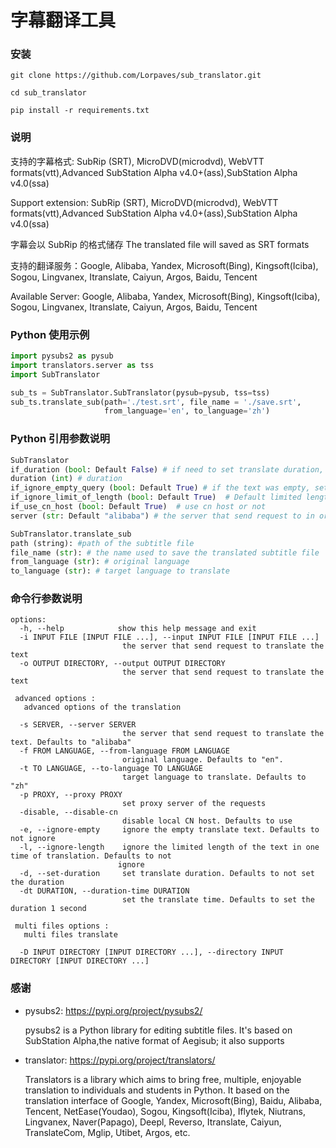 # 字幕翻译工具

### 安装

```shell
git clone https://github.com/Lorpaves/sub_translator.git

cd sub_translator

pip install -r requirements.txt

```

### 说明

支持的字幕格式: SubRip (SRT), MicroDVD(microdvd), WebVTT formats(vtt),Advanced SubStation Alpha v4.0+(ass),SubStation Alpha v4.0(ssa)

Support extension: SubRip (SRT), MicroDVD(microdvd), WebVTT formats(vtt),Advanced SubStation Alpha v4.0+(ass),SubStation Alpha v4.0(ssa)

字幕会以 SubRip 的格式储存
The translated file will saved as SRT formats

支持的翻译服务：Google, Alibaba, Yandex, Microsoft(Bing), Kingsoft(Iciba), Sogou, Lingvanex, Itranslate, Caiyun, Argos, Baidu, Tencent

Available Server: Google, Alibaba, Yandex, Microsoft(Bing), Kingsoft(Iciba), Sogou, Lingvanex, Itranslate, Caiyun, Argos, Baidu, Tencent

### Python 使用示例

```python
import pysubs2 as pysub
import translators.server as tss
import SubTranslator

sub_ts = SubTranslator.SubTranslator(pysub=pysub, tss=tss)
sub_ts.translate_sub(path='./test.srt', file_name = './save.srt',
                     from_language='en', to_language='zh')

```

### Python 引用参数说明

```python
SubTranslator
if_duration (bool: Default False) # if need to set translate duration, set this to True
duration (int) # duration
if_ignore_empty_query (bool: Default True) # if the text was empty, set True to ignore the text, else will throw error
if_ignore_limit_of_length (bool: Default True)  # Default limited length is 1500, set to True to ignore the error
if_use_cn_host (bool: Default True)  # use cn host or not
server (str: Default "alibaba") # the server that send request to in order to translate the text

SubTranslator.translate_sub
path (string): #path of the subtitle file
file_name (str): # the name used to save the translated subtitle file
from_language (str): # original language
to_language (str): # target language to translate
```

### 命令行参数说明

```shell
options:
  -h, --help            show this help message and exit
  -i INPUT FILE [INPUT FILE ...], --input INPUT FILE [INPUT FILE ...]
                         the server that send request to translate the text
  -o OUTPUT DIRECTORY, --output OUTPUT DIRECTORY
                         the server that send request to translate the text

 advanced options :
   advanced options of the translation

  -s SERVER, --server SERVER
                         the server that send request to translate the text. Defaults to "alibaba"
  -f FROM LANGUAGE, --from-language FROM LANGUAGE
                         original language. Defaults to "en".
  -t TO LANGUAGE, --to-language TO LANGUAGE
                         target language to translate. Defaults to "zh"
  -p PROXY, --proxy PROXY
                         set proxy server of the requests
  -disable, --disable-cn
                         disable local CN host. Defaults to use
  -e, --ignore-empty     ignore the empty translate text. Defaults to not ignore
  -l, --ignore-length    ignore the limited length of the text in one time of translation. Defaults to not
                        ignore
  -d, --set-duration     set translate duration. Defaults to not set the duration
  -dt DURATION, --duration-time DURATION
                         set the translate time. Defaults to set the duration 1 second

 multi files options :
   multi files translate

  -D INPUT DIRECTORY [INPUT DIRECTORY ...], --directory INPUT DIRECTORY [INPUT DIRECTORY ...]

```

### 感谢

- pysubs2: https://pypi.org/project/pysubs2/

  pysubs2 is a Python library for editing subtitle files.
  It's based on SubStation Alpha,the native format of Aegisub;
  it also supports

- translator: https://pypi.org/project/translators/

  Translators is a library which aims to bring free, multiple, enjoyable translation to individuals
  and students in Python. It based on the translation interface of Google, Yandex, Microsoft(Bing),
  Baidu, Alibaba, Tencent, NetEase(Youdao), Sogou, Kingsoft(Iciba), Iflytek, Niutrans, Lingvanex,
  Naver(Papago), Deepl, Reverso, Itranslate, Caiyun, TranslateCom, Mglip, Utibet, Argos, etc.
